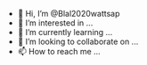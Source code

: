 - 👋 Hi, I’m @Blal2020wattsap
- 👀 I’m interested in ...
- 🌱 I’m currently learning ...
- 💞️ I’m looking to collaborate on ...
- 📫 How to reach me ...

<!---
Blal2020wattsap/Blal2020wattsap is a ✨ special ✨ repository because its `README.md` (this file) appears on your GitHub profile.
You can click the Preview link to take a look at your changes.
--->
